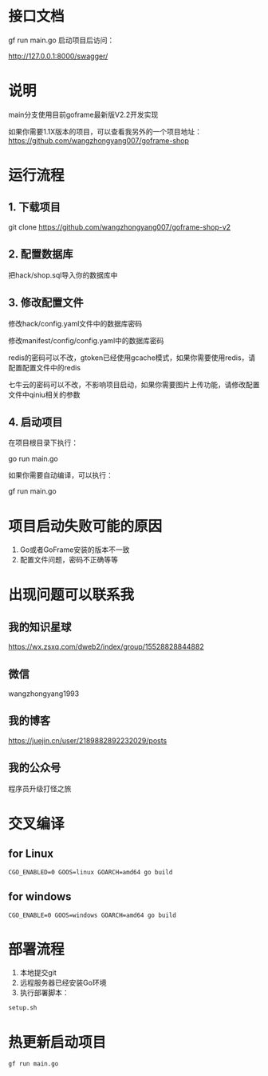 # 接口文档

gf run main.go 启动项目后访问：

http://127.0.0.1:8000/swagger/

# 说明

main分支使用目前goframe最新版V2.2开发实现

如果你需要1.1X版本的项目，可以查看我另外的一个项目地址：
https://github.com/wangzhongyang007/goframe-shop

# 运行流程

## 1. 下载项目

git clone https://github.com/wangzhongyang007/goframe-shop-v2

## 2. 配置数据库

把hack/shop.sql导入你的数据库中

## 3. 修改配置文件

修改hack/config.yaml文件中的数据库密码

修改manifest/config/config.yaml中的数据库密码

redis的密码可以不改，gtoken已经使用gcache模式，如果你需要使用redis，请配置配置文件中的redis

七牛云的密码可以不改，不影响项目启动，如果你需要图片上传功能，请修改配置文件中qiniu相关的参数

## 4. 启动项目

在项目根目录下执行：

go run main.go

如果你需要自动编译，可以执行：

gf run main.go

# 项目启动失败可能的原因

1. Go或者GoFrame安装的版本不一致
2. 配置文件问题，密码不正确等等

# 出现问题可以联系我

## 我的知识星球

https://wx.zsxq.com/dweb2/index/group/15528828844882

## 微信

wangzhongyang1993

## 我的博客

https://juejin.cn/user/2189882892232029/posts

## 我的公众号

程序员升级打怪之旅

# 交叉编译

## for Linux

```
CGO_ENABLED=0 GOOS=linux GOARCH=amd64 go build
```

## for windows

```
CGO_ENABLE=0 GOOS=windows GOARCH=amd64 go build
```

# 部署流程

1. 本地提交git
2. 远程服务器已经安装Go环境
3. 执行部署脚本：

```
setup.sh
```

# 热更新启动项目

```
gf run main.go
```